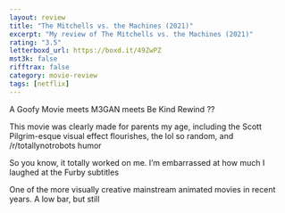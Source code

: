```yaml
---
layout: review
title: "The Mitchells vs. the Machines (2021)"
excerpt: "My review of The Mitchells vs. the Machines (2021)"
rating: "3.5"
letterboxd_url: https://boxd.it/49ZwPZ
mst3k: false
rifftrax: false
category: movie-review
tags: [netflix]
---
```


A Goofy Movie meets M3GAN meets Be Kind Rewind ??

This movie was clearly made for parents my age, including the Scott Pilgrim-esque visual effect flourishes, the lol so random, and /r/totallynotrobots humor

So you know, it totally worked on me. I’m embarrassed at how much I laughed at the Furby subtitles

One of the more visually creative mainstream animated movies in recent years. A low bar, but still
